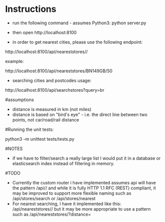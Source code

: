 # Instructions
- run the following command - assumes Python3:
python server.py
- then open http://localhost:8100

- in order to get nearest cities, please use the following endpoint:

http://localhost:8100/api/neareststores/<uk postcode>/<distance in km>

example:

http://localhost:8100/api/neareststores/BN149GB/50

- searching cities and postcodes usage:

http://localhost:8100/api/searchstores?query=br

#assumptions

 - distance is measured in km (not miles)
 - distance is based on "bird's eye" - i.e. the direct line between two points, not car/road/rail distance

 #Running the unit tests: 

 python3 -m unittest tests/tests.py

#NOTES
- if we have to filter/search a really large list I would put it in a database or elasticsearch index instead of filtering in memory.

#TODO
- Currently the custom router i have implemented assumes api will have the pattern /api/<endpoint name>/<extra params> and while it is fully HTTP 1.1 RFC (REST) compliant, it may be improved to support more flexible naming such as /api/stores/search or /api/stores/nearest
- For nearest searching, I have it implemented like this: /api/neareststores/<postcode>/<distance> but it may be more appropriate to use a pattern such as /api/neareststores/<postcode>?distance=<distance>